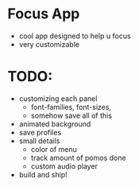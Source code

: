 # Focus App
- cool app designed to help u focus
- very customizable

# TODO:
- customizing each panel
  - font-families, font-sizes, 
  - somehow save all of this
- animated background
- save profiles
- small details
  - color of menu
  - track amount of pomos done
  - custom audio player
- build and ship!
